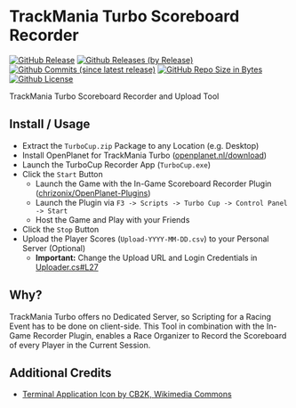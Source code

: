 # TrackMania Turbo Scoreboard Recorder
[![GitHub Release](https://img.shields.io/github/release/chrizonix/TrackMania-Turbo-Recorder.svg)](https://github.com/chrizonix/TrackMania-Turbo-Recorder/releases/tag/v1.0.0)
[![Github Releases (by Release)](https://img.shields.io/github/downloads/chrizonix/TrackMania-Turbo-Recorder/v1.0.0/total.svg)](https://github.com/chrizonix/TrackMania-Turbo-Recorder/releases/tag/v1.0.0)
[![Github Commits (since latest release)](https://img.shields.io/github/commits-since/chrizonix/TrackMania-Turbo-Recorder/latest.svg)](https://github.com/chrizonix/TrackMania-Turbo-Recorder/compare/v1.0.0...master)
[![GitHub Repo Size in Bytes](https://img.shields.io/github/repo-size/chrizonix/TrackMania-Turbo-Recorder.svg)](https://github.com/chrizonix/TrackMania-Turbo-Recorder)
[![Github License](https://img.shields.io/github/license/chrizonix/TrackMania-Turbo-Recorder.svg)](LICENSE.md)

TrackMania Turbo Scoreboard Recorder and Upload Tool

## Install / Usage
* Extract the `TurboCup.zip` Package to any Location (e.g. Desktop)
* Install OpenPlanet for TrackMania Turbo ([openplanet.nl/download](https://openplanet.nl/download))
* Launch the TurboCup Recorder App (`TurboCup.exe`)
* Click the `Start` Button
  * Launch the Game with the In-Game Scoreboard Recorder Plugin ([chrizonix/OpenPlanet-Plugins](https://github.com/chrizonix/OpenPlanet-Plugins))
  * Launch the Plugin via `F3 -> Scripts -> Turbo Cup -> Control Panel -> Start`
  * Host the Game and Play with your Friends
* Click the `Stop` Button
* Upload the Player Scores (`Upload-YYYY-MM-DD.csv`) to your Personal Server (Optional)
  * **Important:** Change the Upload URL and Login Credentials in [Uploader.cs#L27](https://github.com/chrizonix/TrackMania-Turbo-Recorder/blob/fe151c5a9f0585e2ebe47be83205fb018f692f10/TurboCup/Uploader.cs#L27)

## Why?
TrackMania Turbo offers no Dedicated Server, so Scripting for a Racing Event has to be done on client-side.
This Tool in combination with the In-Game Recorder Plugin, enables a Race Organizer to Record the Scoreboard of every Player in the Current Session.

## Additional Credits
* [Terminal Application Icon by CB2K, Wikimedia Commons](https://commons.wikimedia.org/wiki/Category:Black_Mac_Style_Icons#/media/File:Dosemu_Mac.png)
